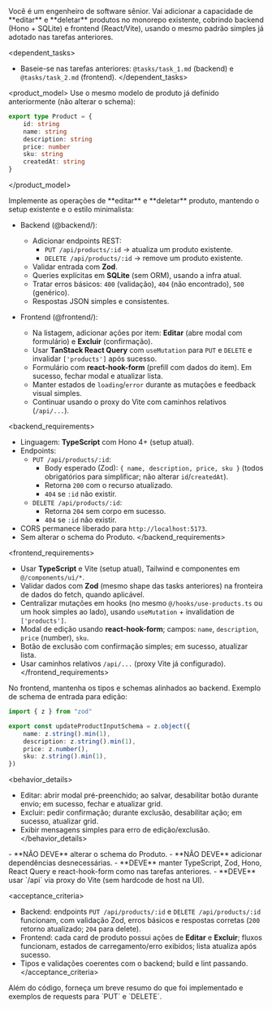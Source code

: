 <role>
Você é um engenheiro de software sênior. Vai adicionar a capacidade de **editar** e **deletar** produtos no monorepo existente, cobrindo backend (Hono + SQLite) e frontend (React/Vite), usando o mesmo padrão simples já adotado nas tarefas anteriores.
</role>

<dependent_tasks>

-   Baseie-se nas tarefas anteriores: `@tasks/task_1.md` (backend) e `@tasks/task_2.md` (frontend).
    </dependent_tasks>

<product_model>
Use o mesmo modelo de produto já definido anteriormente (não alterar o schema):

```ts
export type Product = {
    id: string
    name: string
    description: string
    price: number
    sku: string
    createdAt: string
}
```

</product_model>

<instructions>
Implemente as operações de **editar** e **deletar** produto, mantendo o setup existente e o estilo minimalista:

-   Backend (@backend/):

    -   Adicionar endpoints REST:
        -   `PUT /api/products/:id` → atualiza um produto existente.
        -   `DELETE /api/products/:id` → remove um produto existente.
    -   Validar entrada com **Zod**.
    -   Queries explícitas em **SQLite** (sem ORM), usando a infra atual.
    -   Tratar erros básicos: `400` (validação), `404` (não encontrado), `500` (genérico).
    -   Respostas JSON simples e consistentes.

-   Frontend (@frontend/):
    -   Na listagem, adicionar ações por item: **Editar** (abre modal com formulário) e **Excluir** (confirmação).
    -   Usar **TanStack React Query** com `useMutation` para `PUT` e `DELETE` e invalidar `['products']` após sucesso.
    -   Formulário com **react-hook-form** (prefill com dados do item). Em sucesso, fechar modal e atualizar lista.
    -   Manter estados de `loading`/`error` durante as mutações e feedback visual simples.
    -   Continuar usando o proxy do Vite com caminhos relativos (`/api/...`).
        </instructions>

<backend_requirements>

-   Linguagem: **TypeScript** com Hono 4+ (setup atual).
-   Endpoints:
    -   `PUT /api/products/:id`:
        -   Body esperado (Zod): `{ name, description, price, sku }` (todos obrigatórios para simplificar; não alterar `id`/`createdAt`).
        -   Retorna `200` com o recurso atualizado.
        -   `404` se `:id` não existir.
    -   `DELETE /api/products/:id`:
        -   Retorna `204` sem corpo em sucesso.
        -   `404` se `:id` não existir.
-   CORS permanece liberado para `http://localhost:5173`.
-   Sem alterar o schema do Produto.
    </backend_requirements>

<frontend_requirements>

-   Usar **TypeScript** e Vite (setup atual), Tailwind e componentes em `@/components/ui/*`.
-   Validar dados com **Zod** (mesmo shape das tasks anteriores) na fronteira de dados do fetch, quando aplicável.
-   Centralizar mutações em hooks (no mesmo `@/hooks/use-products.ts` ou um hook simples ao lado), usando `useMutation` + invalidation de `['products']`.
-   Modal de edição usando **react-hook-form**; campos: `name`, `description`, `price` (number), `sku`.
-   Botão de exclusão com confirmação simples; em sucesso, atualizar lista.
-   Usar caminhos relativos `/api/...` (proxy Vite já configurado).
    </frontend_requirements>

<typing>
No frontend, mantenha os tipos e schemas alinhados ao backend. Exemplo de schema de entrada para edição:

```ts
import { z } from "zod"

export const updateProductInputSchema = z.object({
    name: z.string().min(1),
    description: z.string().min(1),
    price: z.number(),
    sku: z.string().min(1),
})
```

</typing>

<behavior_details>

-   Editar: abrir modal pré-preenchido; ao salvar, desabilitar botão durante envio; em sucesso, fechar e atualizar grid.
-   Excluir: pedir confirmação; durante exclusão, desabilitar ação; em sucesso, atualizar grid.
-   Exibir mensagens simples para erro de edição/exclusão.
    </behavior_details>

<constraints>
- **NÃO DEVE** alterar o schema do Produto.
- **NÃO DEVE** adicionar dependências desnecessárias.
- **DEVE** manter TypeScript, Zod, Hono, React Query e react-hook-form como nas tarefas anteriores.
- **DEVE** usar `/api` via proxy do Vite (sem hardcode de host na UI).
</constraints>

<acceptance_criteria>

-   Backend: endpoints `PUT /api/products/:id` e `DELETE /api/products/:id` funcionam, com validação Zod, erros básicos e respostas corretas (`200` retorno atualizado; `204` para delete).
-   Frontend: cada card de produto possui ações de **Editar** e **Excluir**; fluxos funcionam, estados de carregamento/erro exibidos; lista atualiza após sucesso.
-   Tipos e validações coerentes com o backend; build e lint passando.
    </acceptance_criteria>

<output>
Além do código, forneça um breve resumo do que foi implementado e exemplos de requests para `PUT` e `DELETE`.
</output>

